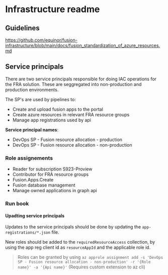 # Infrastructure readme

## Guidelines

https://github.com/equinor/fusion-infrastructure/blob/main/docs/fusion_standardization_of_azure_resources.md

## Service principals

There are two service principals responsible for doing IAC operations for the FRA solution. These are seggregated into non-production and production environments. 

The SP's are used by pipelines to:
- Create and upload fusion apps to the portal
- Create azure resources in relevant FRA resource groups
- Manage app registrations used by api

**Service principal names**:
- DevOps SP - Fusion resource allocation - production
- DevOps SP - Fusion resource allocation - non-production


### Role assignements

- Reader for subscription S923-Proview
- Contributor for FRA resource groups
- Fusion.Apps.Create
- Fusion database management
- Manage owned applications in graph api

### Run book

#### Upadting service principals

Updates to the service principals should be done by updating the `app-registrations/*.json` file. 

New roles should be added to the `requiredResourceAccess` collection, by using the app reg client id as `resourceAppId` and the applicable role id.

> Roles can be granted by using `az approle assignment add -s 'DevOps SP - Fusion resource allocation - non-production' -r '{Role name}' -a '{Api name}'` (Requires custom extension to az cli)
